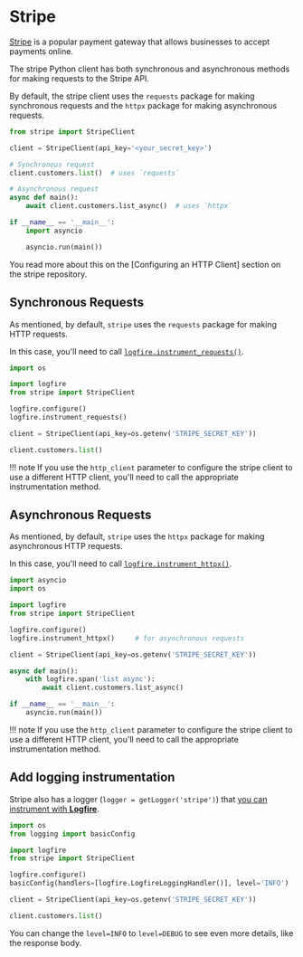 # Stripe

[Stripe] is a popular payment gateway that allows businesses to accept payments online.

The stripe Python client has both synchronous and asynchronous methods for making requests to the Stripe API.

By default, the stripe client uses the `requests` package for making synchronous requests and
the `httpx` package for making asynchronous requests.

```py
from stripe import StripeClient

client = StripeClient(api_key='<your_secret_key>')

# Synchronous request
client.customers.list()  # uses `requests`

# Asynchronous request
async def main():
    await client.customers.list_async()  # uses `httpx`

if __name__ == '__main__':
    import asyncio

    asyncio.run(main())
```

You read more about this on the [Configuring an HTTP Client] section on the stripe repository.

## Synchronous Requests

As mentioned, by default, `stripe` uses the `requests` package for making HTTP requests.

In this case, you'll need to call [`logfire.instrument_requests()`][requests-section].

```py
import os

import logfire
from stripe import StripeClient

logfire.configure()
logfire.instrument_requests()

client = StripeClient(api_key=os.getenv('STRIPE_SECRET_KEY'))

client.customers.list()
```

!!! note
    If you use the `http_client` parameter to configure the stripe client to use a different HTTP client,
    you'll need to call the appropriate instrumentation method.

## Asynchronous Requests

As mentioned, by default, `stripe` uses the `httpx` package for making asynchronous HTTP requests.

In this case, you'll need to call [`logfire.instrument_httpx()`][httpx-section].

```py
import asyncio
import os

import logfire
from stripe import StripeClient

logfire.configure()
logfire.instrument_httpx()     # for asynchronous requests

client = StripeClient(api_key=os.getenv('STRIPE_SECRET_KEY'))

async def main():
    with logfire.span('list async'):
        await client.customers.list_async()

if __name__ == '__main__':
    asyncio.run(main())
```

!!! note
    If you use the `http_client` parameter to configure the stripe client to use a different HTTP client,
    you'll need to call the appropriate instrumentation method.

## Add logging instrumentation

Stripe also has a logger (`logger = getLogger('stripe')`) that [you can instrument with **Logfire**][logging-section].

```py hl_lines="8"
import os
from logging import basicConfig

import logfire
from stripe import StripeClient

logfire.configure()
basicConfig(handlers=[logfire.LogfireLoggingHandler()], level='INFO')

client = StripeClient(api_key=os.getenv('STRIPE_SECRET_KEY'))

client.customers.list()
```

You can change the `level=INFO` to `level=DEBUG` to see even more details, like the response body.

[Stripe]: https://stripe.com
[Configure an HTTP Client]: https://github.com/stripe/stripe-python#configuring-an-http-client
[logging-section]: logging.md
[requests-section]: requests.md
[httpx-section]: httpx.md
